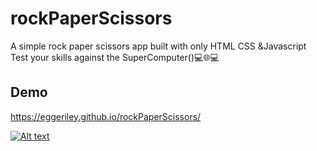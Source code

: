 
# rockPaperScissors
A simple rock paper scissors app built with only HTML CSS &amp;Javascript
Test your skills against the SuperComputer()💻🌐💻

## Demo
https://eggeriley.github.io/rockPaperScissors/

<a target="_blank" rel="noopener noreferrer" href="https://eggeriley.github.io/rockPaperScissors/"><img src="/Eggeriley/rockPaperScissors/raw/master/images/screenshot.png?raw=true" alt="Alt text" title="Title" style="max-width:100%;"></a>
